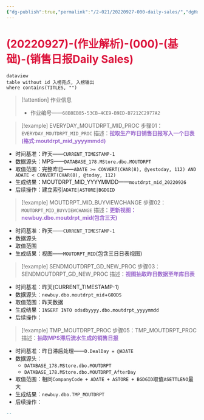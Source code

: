 ```yaml
---
{"dg-publish":true,"permalink":"/2-021/20220927-000-daily-sales/","dgHomeLink":true,"dgPassFrontmatter":false}
---
```



# <font color=#DC143C>(20220927)-(作业解析)-(000)-(基础)-(销售日报Daily Sales)</font>

```
dataview
table without id 入榜亮点, 入榜输出
where contains(TITLES, "")
```

>[!attention] 作业信息
>+ 作业编号——`68B8EB05-53CB-4CE9-B9ED-B7212C2977A2`

>[!example] EVERYDAY_MOUTDRPT_MID_PROC
>步骤01：`EVERYDAY_MOUTDRPT_MID_PROC`
>描述：<strong><font color=#9966CC>拉取生产昨日销售日报写入一个日表(格式:moutdrpt_mid_yyyymmdd)</font></strong>

+ 时间基准：昨天——`CURRENT_TIMESTAMP-1`
+ 数据源头：MPS——`DATABASE_178.MStore.dbo.MOUTDRPT`
+ 取值范围：完整昨日——`ADATE >= CONVERT(CHAR(8), @yestoday, 112) AND ADATE < CONVERT(CHAR(8), @today, 112)`
+ 生成结果：MOUTDRPT_MID_YYYYMMDD——`moutdrpt_mid_20220926`
+ 后续操作：建立索引`ADATE|ASTORE|BGDGID`

>[!example] MOUTDRPT_MID_BUYVIEWCHANGE
>步骤02：`MOUTDRPT_MID_BUYVIEWCHANGE`
>描述：<strong><font color=#9966CC>更新视图：newbuy.dbo.moutdrpt_mid(包含三天)</font></strong>

+ 时间基准：昨天——`CURRENT_TIMESTAMP-1`
+ 数据源头
+ 取值范围
+ 生成结果：视图——`MOUTDRPT_MID`(包含三日日表视图)

>[!example] SENDMOUTDRPT_GD_NEW_PROC
>步骤03：SENDMOUTDRPT_GD_NEW_PROC
>描述：<strong><font color=#9966CC>视图抽取昨日数据至年库日表</font></strong>

+ 时间基准：昨天(CURRENT_TIMESTAMP-1)
+ 数据源头：`newbuy.dbo.moutdrpt_mid`+`GOODS`
+ 取值范围：昨天数据
+ 生成结果：`INSERT INTO odsdbyyyy.dbo.moutdrpt_yyyymmdd`
+ 后续操作：

>[!example] TMP_MOUTDRPT_PROC
>步骤05：TMP_MOUTDRPT_PROC
>描述：<strong><font color=#9966CC>抽取MPS滞后流水生成的销售日报</font></strong>

+ 时间基准：昨日滞后处理——`D.DealDay = @ADATE`
+ 数据源头：
    + `DATABASE_178.MStore.dbo.MOUTDRPT`
    + `DATABASE_178.MStore.dbo.MOUTDRPT_AfterDay`
+ 取值范围：相同`CompanyCode + ADATE + ASTORE + BGDGID`取值`ASETTLENO`最大
+ 生成结果：`newbuy.dbo.TMP_MOUTDRPT`
+ 后续操作：


```SQL
--
```